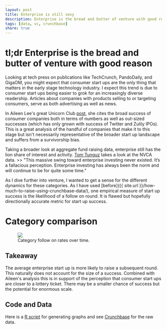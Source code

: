 ```yaml
---
layout: post
title: Enterprise is still sexy
description: Enterprise is the bread and butter of venture with good reason
tags: [data, vc, crunchbase]
share: true
---
```


# tl;dr Enterprise is the bread and butter of venture with good reason

Looking at tech press on publications like TechCrunch, PandoDaily, and GigaOM, you might expect that consumer start ups are the only thing that matters in the early stage technology industry.  I expect this trend is due to consumer start ups being easier to grok for an increasingly diverse readership.  Articles about companies with products selling to or targeting consumers, serve as both advertising as well as news.

In Aileen Lee's great Unicorn Club [post](http://techcrunch.com/2013/11/02/welcome-to-the-unicorn-club/), she cites the broad success of consumer companies both in terms of numbers as well as out-sized successes (which has only grown with success of Twitter and Zulily IPOs).  This is a great analysis of the handful of companies that make it to this stage but isn't necessarily representative of the broader start up landscape and suffers from a survivorship bias.

Taking a broader look at aggregate fund raising data, enterprise still has the lion share of interest and activity.  [Tom Tunguz](http://tomtunguz.com/consumer-web-investing/) takes a look at the NVCA data.  >> "This massive swing toward enterprise investing never existed. It’s a fallacious perception. Enterprise investing has always been the norm and will continue to be for quite some time."

As I dive further into venture, I wanted to get a sense for the different dynamics for these categories.  As I have used [before]({{ site.url }}/how-much-to-raise-using-crunchbase-data/), one empirical measure of start up success is the likelihood of a follow on round.  It is flawed but hopefully directionally accurate metric for start up success.

# Category comparison

<figure>
  <a href="{{ site.url }}/images/crunchbase/category-follow-on.png"><img src="{{ site.url }}/images/crunchbase/category-follow-on.png" /></a>
  <figcaption><a href="{{ site.url }}/images/crunchbase/category-follow-on.png" title="Category follow on rates over time"></a>Category follow on rates over time.</figcaption>
</figure>

## Takeaway

The average enterprise start up is more likely to raise a subsequent round.  This naturally does not account for the size of a success.  Combined with Aileen's analysis this is in support of the perception that consumer start ups are closer to a lottery ticket.  There may be a smaller chance of success but the potential for enormous scale.

## Code and Data

Here is a [R script](https://gist.github.com/jdavidson/8789695) for generating graphs and see [Crunchbase](http://info.crunchbase.com/about/crunchbase-data-exports/) for the raw data.
